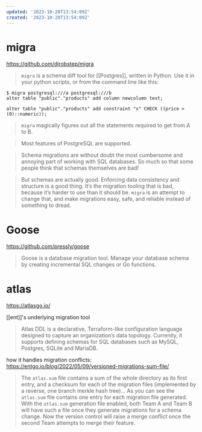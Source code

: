 ```yaml
---
updated: '2023-10-20T13:54:09Z'
created: '2023-10-20T13:54:09Z'
---
```

# migra

https://github.com/djrobstep/migra

> `migra` is a schema diff tool for [[Postgres]], written in Python. Use it in your python scripts, or from the command line like this:

```
$ migra postgresql:///a postgresql:///b
alter table "public"."products" add column newcolumn text;

alter table "public"."products" add constraint "x" CHECK ((price > (0)::numeric));
```

> `migra` magically figures out all the statements required to get from A to B.

> Most features of PostgreSQL are supported.

> Schema migrations are without doubt the most cumbersome and annoying part of working with SQL databases. So much so that some people think that schemas themselves are bad!

> But schemas are actually good. Enforcing data consistency and structure is a good thing. It’s the migration tooling that is bad, because it’s harder to use than it should be. `migra` is an attempt to change that, and make migrations easy, safe, and reliable instead of something to dread.

# Goose

https://github.com/pressly/goose

> Goose is a database migration tool. Manage your database schema by creating incremental SQL changes or Go functions.

# atlas

https://atlasgo.io/

[[ent]]'s underlying migration tool

> Atlas DDL is a declarative, Terraform-like configuration language designed to capture an organization’s data topology. Currently, it supports defining schemas for SQL databases such as MySQL, Postgres, SQLite and MariaDB.

how it handles migration conflicts: https://entgo.io/blog/2022/05/09/versioned-migrations-sum-file/

> The `atlas.sum` file contains a sum of the whole directory as its first entry, and a checksum for each of the migration files (implemented by a reverse, one branch merkle hash tree)... As you can see the `atlas.sum` file contains one entry for each migration file generated. With the `atlas.sum` generation file enabled, both Team A and Team B will have such a file once they generate migrations for a schema change. Now the version control will raise a merge conflict once the second Team attempts to merge their feature.
